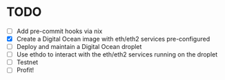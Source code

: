 # TODO

- [ ] Add pre-commit hooks via nix
- [x] Create a Digital Ocean image with eth/eth2 services pre-configured
- [ ] Deploy and maintain a Digital Ocean droplet
- [ ] Use ethdo to interact with the eth/eth2 services running on the droplet
- [ ] Testnet
- [ ] Profit!
